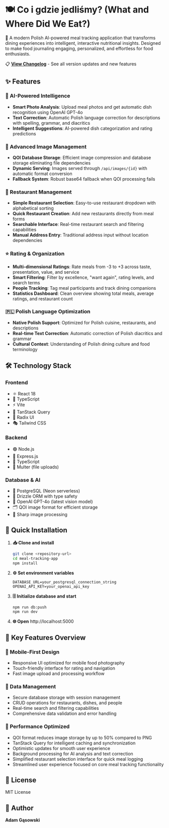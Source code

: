 # 🍽️ Co i gdzie jedliśmy? (What and Where Did We Eat?)

📱 A modern Polish AI-powered meal tracking application that transforms dining experiences into intelligent, interactive nutritional insights. Designed to make food journaling engaging, personalized, and effortless for food enthusiasts.

📋 **[View Changelog](CHANGELOG.md)** - See all version updates and new features

## ✨ Features

### 🤖 AI-Powered Intelligence
- **Smart Photo Analysis**: Upload meal photos and get automatic dish recognition using OpenAI GPT-4o
- **Text Correction**: Automatic Polish language correction for descriptions with spelling, grammar, and diacritics
- **Intelligent Suggestions**: AI-powered dish categorization and rating predictions

### 📸 Advanced Image Management
- **QOI Database Storage**: Efficient image compression and database storage eliminating file dependencies
- **Dynamic Serving**: Images served through `/api/images/{id}` with automatic format conversion
- **Fallback System**: Robust base64 fallback when QOI processing fails

### 🏪 Restaurant Management
- **Simple Restaurant Selection**: Easy-to-use restaurant dropdown with alphabetical sorting
- **Quick Restaurant Creation**: Add new restaurants directly from meal forms
- **Searchable Interface**: Real-time restaurant search and filtering capabilities
- **Manual Address Entry**: Traditional address input without location dependencies

### ⭐ Rating & Organization
- **Multi-dimensional Ratings**: Rate meals from -3 to +3 across taste, presentation, value, and service
- **Smart Filtering**: Filter by excellence, "want again", rating levels, and search terms
- **People Tracking**: Tag meal participants and track dining companions
- **Statistics Dashboard**: Clean overview showing total meals, average ratings, and restaurant count

### 🇵🇱 Polish Language Optimization
- **Native Polish Support**: Optimized for Polish cuisine, restaurants, and descriptions
- **Real-time Text Correction**: Automatic correction of Polish diacritics and grammar
- **Cultural Context**: Understanding of Polish dining culture and food terminology

## 🛠️ Technology Stack

### Frontend
- ⚛️ React 18
- 📘 TypeScript
- ⚡ Vite
- 🔄 TanStack Query
- 🎨 Radix UI
- 🎭 Tailwind CSS

### Backend
- 🟢 Node.js
- 🚀 Express.js
- 📘 TypeScript
- 📁 Multer (file uploads)

### Database & AI
- 🐘 PostgreSQL (Neon serverless)
- 🔧 Drizzle ORM with type safety
- 🧠 OpenAI GPT-4o (latest vision model)
- 🗂️ QOI image format for efficient storage
- 📐 Sharp image processing

## 🚀 Quick Installation

1. **📥 Clone and install**
   ```bash
   git clone <repository-url>
   cd meal-tracking-app
   npm install
   ```

2. **⚙️ Set environment variables**
   ```env
   DATABASE_URL=your_postgresql_connection_string
   OPENAI_API_KEY=your_openai_api_key
   ```

3. **🗄️ Initialize database and start**
   ```bash
   npm run db:push
   npm run dev
   ```

4. **🌐 Open** http://localhost:5000

## 🎯 Key Features Overview

### 📱 Mobile-First Design
- Responsive UI optimized for mobile food photography
- Touch-friendly interface for rating and navigation
- Fast image upload and processing workflow

### 🔐 Data Management
- Secure database storage with session management
- CRUD operations for restaurants, dishes, and people
- Real-time search and filtering capabilities
- Comprehensive data validation and error handling

### 🚀 Performance Optimized
- QOI format reduces image storage by up to 50% compared to PNG
- TanStack Query for intelligent caching and synchronization
- Optimistic updates for smooth user experience
- Background processing for AI analysis and text correction
- Simplified restaurant selection interface for quick meal logging
- Streamlined user experience focused on core meal tracking functionality

## 📄 License

MIT License

## 👤 Author

**Adam Gąsowski**